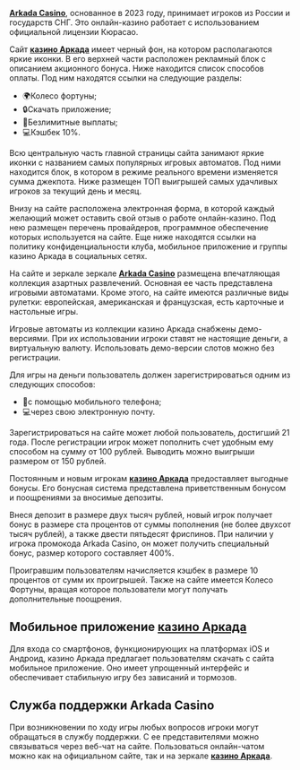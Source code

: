 **[Arkada Casino](https://azino.mobi/arkada)**, основанное в 2023 году, принимает игроков из России и государств СНГ. Это онлайн-казино работает с использованием официальной лицензии Кюрасао.

Сайт **[казино Аркада](https://azino.mobi/arkada)** имеет черный фон, на котором располагаются яркие иконки. В его верхней части расположен рекламный блок с описанием акционного бонуса. Ниже находится список способов оплаты. Под ним находятся ссылки на следующие разделы:

- 🌍Колесо фортуны;
- 🔒Скачать приложение;
- 📱Безлимитные выплаты;
- 💻Кэшбек 10%.

Всю центральную часть главной страницы сайта занимают яркие иконки с названием самых популярных игровых автоматов. Под ними находится блок, в котором в режиме реального времени изменяется сумма джекпота. Ниже размещен ТОП выигрышей самых удачливых игроков за текущий день и месяц.

Внизу на сайте расположена электронная форма, в которой каждый желающий может оставить свой отзыв о работе онлайн-казино. Под нею размещен перечень провайдеров, программное обеспечение которых используется на сайте. Еще ниже находятся ссылки на политику конфиденциальности клуба, мобильное приложение и группы казино Аркада в социальных сетях.

На сайте и зеркале зеркале **[Arkada Casino](https://azino.mobi/arkada)** размещена впечатляющая коллекция азартных развлечений. Основная ее часть представлена игровыми автоматами. Кроме этого, на сайте имеются различные виды рулетки: европейская, американская и французская, есть карточные и настольные игры.

Игровые автоматы из коллекции казино Аркада снабжены демо-версиями. При их использовании игроки ставят не настоящие деньги, а виртуальную валюту. Использовать демо-версии слотов можно без регистрации.

Для игры на деньги пользователь должен зарегистрироваться одним из следующих способов:

- 📱с помощью мобильного телефона;
- 💻через свою электронную почту.

Зарегистрироваться на сайте может любой пользователь, достигший 21 года. После регистрации игрок может пополнить счет удобным ему способом на сумму от 100 рублей. Выводить можно выигрыши размером от 150 рублей.

Постоянным и новым игрокам **[казино Аркада](https://azino.mobi/arkada)** предоставляет выгодные бонусы. Его бонусная система представлена приветственным бонусом и поощрениями за вносимые депозиты.

Внеся депозит в размере двух тысяч рублей, новый игрок получает бонус в размере ста процентов от суммы пополнения (не более двухсот тысяч рублей), а также двести пятьдесят фриспинов. При наличии у игрока промокода Arkada Casino, он может получить специальный бонус, размер которого составляет 400%.

Проигравшим пользователям начисляется кэшбек в размере 10 процентов от сумм их проигрышей. Также на сайте имеется Колесо Фортуны, вращая которое пользователи могут получать дополнительные поощрения.

## Мобильное приложение **[казино Аркада](https://azino.mobi/arkada)**

Для входа со смартфонов, функционирующих на платформах iOS и Андроид, казино Аркада предлагает пользователям скачать с сайта мобильное приложение. Оно имеет упрощенный интерфейс и обеспечивает стабильную игру без зависаний и тормозов.

## Служба поддержки Arkada Casino

При возникновении по ходу игры любых вопросов игроки могут обращаться в службу поддержки. С ее представителями можно связываться через веб-чат на сайте. Пользоваться онлайн-чатом можно как на официальном сайте, так и на зеркале **[казино Аркада](https://azino.mobi/arkada)**.
